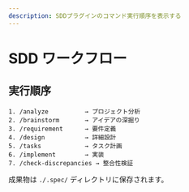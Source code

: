 ```yaml
---
description: SDDプラグインのコマンド実行順序を表示する
---
```


# SDD ワークフロー

## 実行順序

```
1. /analyze          → プロジェクト分析
2. /brainstorm       → アイデアの深掘り
3. /requirement      → 要件定義
4. /design           → 詳細設計
5. /tasks            → タスク計画
6. /implement        → 実装
7. /check-discrepancies → 整合性検証
```

成果物は `./.spec/` ディレクトリに保存されます。
